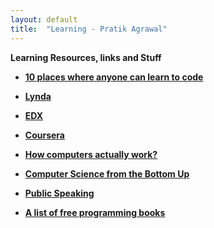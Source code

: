 ```yaml
---
layout: default
title:  "Learning - Pratik Agrawal"
---
```

**Learning Resources, links and Stuff** 

* **[10 places where anyone can learn to code](http://blog.ted.com/2013/01/29/10-places-where-anyone-can-learn-to-code/)** 

* **[Lynda](http://www.lynda.com)** 

* **[EDX](http://www.edx.org)**

* **[Coursera](http://www.coursera.com)**  

* **[How computers actually work?](http://www.simplecpu.com)**  

* **[Computer Science from the Bottom Up](http://www.bottomupcs.com)**  

* **[Public Speaking](http://speaking.io/)**  

* **[A list of free programming books](https://github.com/vhf/free-programming-books/blob/master/free-programming-books.md)**  






